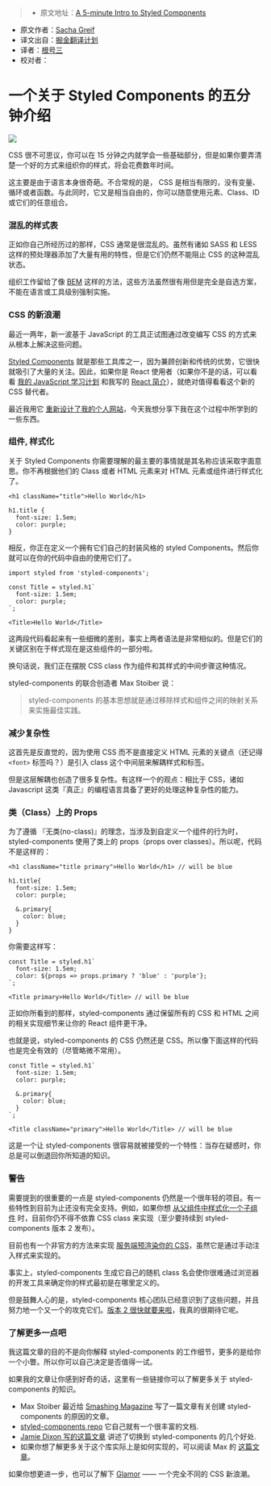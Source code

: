 > * 原文地址：[A 5-minute Intro to Styled Components](https://medium.freecodecamp.com/a-5-minute-intro-to-styled-components-41f40eb7cd55#.z1nrxe1zr)
* 原文作者：[Sacha Greif](https://medium.freecodecamp.com/@sachagreif)
* 译文出自：[掘金翻译计划](https://github.com/xitu/gold-miner)
* 译者：[根号三](https://github.com/sqrthree)
* 校对者：

# 一个关于 Styled Components 的五分钟介绍

![](https://cdn-images-1.medium.com/max/2000/1*DIFji4ZmJa4_H3EpbG2XAw.png)

CSS 很不可思议，你可以在 15 分钟之内就学会一些基础部分，但是如果你要弄清楚一个好的方式来组织你的样式，将会花费数年时间。

这主要是由于语言本身很奇葩。不合常规的是， CSS 是相当有限的，没有变量、循环或者函数。与此同时，它又是相当自由的，你可以随意使用元素、Class、ID 或它们的任意组合。

### 混乱的样式表

正如你自己所经历过的那样，CSS 通常是很混乱的。虽然有诸如 SASS 和 LESS 这样的预处理器添加了大量有用的特性，但是它们仍然不能阻止 CSS 的这种混乱状态。

组织工作留给了像 [BEM](http://getbem.com/) 这样的方法，这些方法虽然很有用但是完全是自选方案，不能在语言或工具级别强制实施。

### CSS 的新浪潮

最近一两年，新一波基于 JavaScript 的工具正试图通过改变编写 CSS 的方式来从根本上解决这些问题。

[Styled Components](https://github.com/styled-components/styled-components) 就是那些工具库之一，因为兼顾创新和传统的优势，它很快就吸引了大量的关注。因此，如果你是 React 使用者（如果你不是的话，可以看看 [我的 JavaScript 学习计划](https://medium.freecodecamp.com/a-study-plan-to-cure-javascript-fatigue-8ad3a54f2eb1) 和我写的 [React 简介](https://medium.freecodecamp.com/the-5-things-you-need-to-know-to-understand-react-a1dbd5d114a3)），就绝对值得看看这个新的 CSS 替代者。

最近我用它 [重新设计了我的个人网站](http://sachagreif.com/)，今天我想分享下我在这个过程中所学到的一些东西。

### 组件, 样式化

关于 Styled Components 你需要理解的最主要的事情就是其名称应该采取字面意思。你不再根据他们的 Class 或者 HTML 元素来对 HTML 元素或组件进行样式化了。

    <h1 className="title">Hello World</h1>

    h1.title {
      font-size: 1.5em;
      color: purple;
    }

相反，你正在定义一个拥有它们自己的封装风格的 styled Components。然后你就可以在你的代码中自由的使用它们了。

    import styled from 'styled-components';

    const Title = styled.h1`
      font-size: 1.5em;
      color: purple;
    `;

    <Title>Hello World</Title>

这两段代码看起来有一些细微的差别，事实上两者语法是非常相似的。但是它们的关键区别在于样式现在是这些组件的一部分啦。

换句话说，我们正在摆脱 CSS class 作为组件和其样式的中间步骤这种情况。

styled-components 的联合创造者 Max Stoiber 说：

> styled-components 的基本思想就是通过移除样式和组件之间的映射关系来实施最佳实践。

### 减少复杂性

这首先是反直觉的，因为使用 CSS 而不是直接定义 HTML 元素的关键点（还记得 `<font>` 标签吗？）是引入 class 这个中间层来解耦样式和标签。

但是这层解耦也创造了很多复杂性。有这样一个的观点：相比于 CSS，诸如 Javascript 这类『真正』的编程语言具备了更好的处理这种复杂性的能力。

### 类（Class）上的 Props

为了遵循 『无类(no-class)』的理念，当涉及到自定义一个组件的行为时，styled-components 使用了类上的 props（props over classes）。所以呢，代码不是这样的：

    <h1 className="title primary">Hello World</h1> // will be blue

    h1.title{
      font-size: 1.5em;
      color: purple;

      &.primary{
        color: blue;
      }
    }

你需要这样写：

    const Title = styled.h1`
      font-size: 1.5em;
      color: ${props => props.primary ? 'blue' : 'purple'};
    `;

    <Title primary>Hello World</Title> // will be blue

正如你所看到的那样，styled-components 通过保留所有的 CSS 和 HTML 之间的相关实现细节来让你的 React 组件更干净。

也就是说，styled-components 的 CSS 仍然还是 CSS。所以像下面这样的代码也是完全有效的（尽管略微不常用）。

    const Title = styled.h1`
      font-size: 1.5em;
      color: purple;

      &.primary{
        color: blue;
      }
    `;

    <Title className="primary">Hello World</Title> // will be blue

这是一个让 styled-components 很容易就被接受的一个特性：当存在疑惑时，你总是可以倒退回你所知道的知识。

### 警告

需要提到的很重要的一点是 styled-components 仍然是一个很年轻的项目。有一些特性到目前为止还没有完全支持。例如，如果你想 [从父组件中样式化一个子组件](https://github.com/styled-components/styled-components/issues/142) 时，目前你仍不得不依靠 CSS class 来实现（至少要持续到 styled-components 版本 2 发布）。

目前也有一个非官方的方法来实现 [服务端预渲染你的 CSS](https://github.com/styled-components/styled-components/issues/124)，虽然它是通过手动注入样式来实现的。

事实上，styled-components 生成它自己的随机 class 名会使你很难通过浏览器的开发工具来确定你的样式最初是在哪里定义的。

但是鼓舞人心的是，styled-components 核心团队已经意识到了这些问题，并且努力地一个又一个的攻克它们。[版本 2 很快就要来啦]((https://github.com/styled-components/styled-components/tree/v2))，我真的很期待它呢。

### 了解更多一点吧

我这篇文章的目的不是向你解释 styled-components 的工作细节，更多的是给你一个小瞥。所以你可以自己决定是否值得一试。

如果我的文章让你感到好奇的话，这里有一些链接你可以了解更多关于 styled-components 的知识。

- Max Stoiber 最近给 [Smashing Magazine](https://www.smashingmagazine.com/2017/01/styled-components-enforcing-best-practices-component-based-systems/) 写了一篇文章有关创建 styled-components 的原因的文章。
- [styled-components repo](https://github.com/styled-components/styled-components) 它自己就有一个很丰富的文档.
- [Jamie Dixon 写的这篇文章](https://medium.com/@jamiedixon/styled-components-production-patterns-c22e24b1d896#.tfxr5bws2) 讲述了切换到 styled-components 的几个好处.
- 如果你想了解更多关于这个库实际上是如何实现的，可以阅读 Max 的 [这篇文章](http://mxstbr.blog/2016/11/styled-components-magic-explained/)。

如果你想更进一步，也可以了解下 [Glamor](https://github.com/threepointone/glamor) —— 一个完全不同的 CSS 新浪潮。
